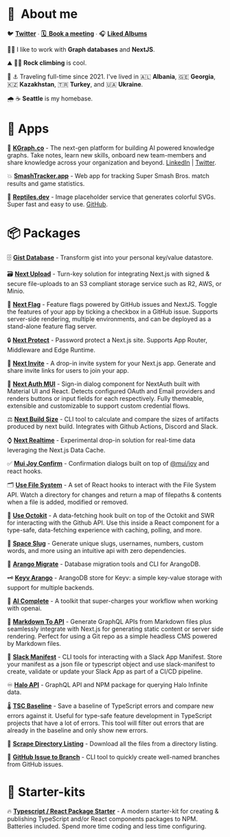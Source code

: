 # 👋  About me

🐦 [**Twitter**](https://twitter.com/linesofcode) ∙ [**🗓️  Book a meeting**](https://calendly.com/linesofcode/lets-talk) ∙ 🎧 [**Liked Albums**](https://open.spotify.com/playlist/7GZBodAv2pyl6c3kJOD8ur?si=5828892bfd514b72)

🔬🥼 I like to work with **Graph databases** and **NextJS**.

⛰️ 🧗‍♂️ **Rock climbing** is cool.

🌊 ⚓ Traveling full-time since 2021. I've lived in 🇦🇱 **Albania**, 🇬🇪 **Georgia**, 🇰🇿 **Kazakhstan**, 🇹🇷 **Turkey**, and 🇺🇦 **Ukraine**.

🌧️ ☕ **Seattle** is my homebase.

# **📱  Apps**

🧬 [**KGraph.co**](https://kgraph.co/) - The next-gen platform for building AI powered knowledge graphs. Take notes, learn new skills, onboard new team-members and share knowledge across your organization and beyond. [LinkedIn](https://www.linkedin.com/company/kgraphco/) | [Twitter](https://twitter.com/kgraphco).

💥 [**SmashTracker.app**](https://smashtracker.app/) - Web app for tracking Super Smash Bros. match results and game statistics.

🦎 [**Reptiles.dev**](https://reptiles.dev/) - Image placeholder service that generates colorful SVGs. Super fast and easy to use. [GitHub](https://github.com/TimMikeladze/reptiles.dev).

# **📦  Packages**

🗄️ [**Gist Database**](https://github.com/TimMikeladze/gist-database) - Transform gist into your personal key/value datastore.

🗃️ [**Next Upload**](https://github.com/TimMikeladze/next-upload) - Turn-key solution for integrating Next.js with signed & secure file-uploads to an S3 compliant storage service such as R2, AWS, or Minio.

🏁 [**Next Flag**](https://github.com/TimMikeladze/next-flag) - Feature flags powered by GitHub issues and NextJS. Toggle the features of your app by ticking a checkbox in a GitHub issue. Supports server-side rendering, multiple environments, and can be deployed as a stand-alone feature flag server.

🔒 [**Next Protect**](https://github.com/TimMikeladze/next-protect) - Password protect a Next.js site. Supports App Router, Middleware and Edge Runtime.

📮 [**Next Invite**](https://github.com/TimMikeladze/next-invite) - A drop-in invite system for your Next.js app. Generate and share invite links for users to join your app.

🔐 [**Next Auth MUI**](https://github.com/TimMikeladze/next-auth-mui) - Sign-in dialog component for NextAuth built with Material UI and React. Detects configured OAuth and Email providers and renders buttons or input fields for each respectively. Fully themeable, extensible and customizable to support custom credential flows.

⚖️ [**Next Build Size**](https://github.com/TimMikeladze/next-build-size) - CLI tool to calculate and compare the sizes of artifacts produced by next build. Integrates with Github Actions, Discord and Slack.

⌚️ [**Next Realtime**](https://github.com/TimMikeladze/next-realtime) - Experimental drop-in solution for real-time data leveraging the Next.js Data Cache.

✅ [**Mui Joy Confirm**](https://github.com/TimMikeladze/mui-joy-confirm) - Confirmation dialogs built on top of [@mui/joy](https://mui.com/joy-ui/getting-started/) and react hooks.

🗂️ [**Use File System**](https://github.com/TimMikeladze/use-file-system) - A set of React hooks to interact with the File System API. Watch a directory for changes and return a map of filepaths & contents when a file is added, modified or removed.

🐙 [**Use Octokit**](https://github.com/TimMikeladze/use-octokit) - A data-fetching hook built on top of the Octokit and SWR for interacting with the Github API. Use this inside a React component for a type-safe, data-fetching experience with caching, polling, and more.

🐌 [**Space Slug**](https://github.com/TimMikeladze/space-slug) - Generate unique slugs, usernames, numbers, custom words, and more using an intuitive api with zero dependencies.

🥑 [**Arango Migrate**](https://github.com/TimMikeladze/arango-migrate) - Database migration tools and CLI for ArangoDB.

🗝️ [**Keyv Arango**](https://github.com/TimMikeladze/keyv-arango) - ArangoDB store for Keyv: a simple key-value storage with support for multiple backends.

🤖 [**AI Complete**](https://github.com/TimMikeladze/ai-complete) - A toolkit that super-charges your workflow when working with openai.

📑 [**Markdown To API**](https://github.com/TimMikeladze/markdown-to-api) - Generate GraphQL APIs from Markdown files plus seamlessly integrate with Next.js for generating static content or server side rendering. Perfect for using a Git repo as a simple headless CMS powered by Markdown files.

👖 [**Slack Manifest**](https://github.com/TimMikeladze/slack-manifest) - CLI tools for interacting with a Slack App Manifest. Store your manifest as a json file or typescript object and use slack-manifest to create, validate or update your Slack App as part of a CI/CD pipeline.

♾️ [**Halo API**](https://github.com/TimMikeladze/haloapi.dev) - GraphQL API and NPM package for querying Halo Infinite data.

🌡️ [**TSC Baseline**](https://github.com/TimMikeladze/tsc-baseline/) - Save a baseline of TypeScript errors and compare new errors against it. Useful for type-safe feature development in TypeScript projects that have a lot of errors. This tool will filter out errors that are already in the baseline and only show new errors.

📂 [**Scrape Directory Listing**](https://github.com/TimMikeladze/scrape-directory-listing) - Download all the files from a directory listing.

🎋 [**GitHub Issue to Branch**](https://github.com/TimMikeladze/github-issue-to-branch) - CLI tool to quickly create well-named branches from GitHub issues.

# **🚀  Starter-kits**

🔥 [**Typescript / React Package Starter**](https://github.com/TimMikeladze/typescript-react-package-starter) - A modern starter-kit for creating & publishing TypeScript and/or React components packages to NPM. Batteries included. Spend more time coding and less time configuring.

